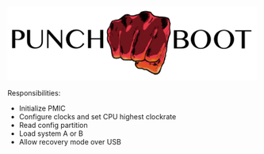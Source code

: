 ![PB Logo](doc/pb_logo.png)

Responsibilities:
- Initialize PMIC
- Configure clocks and set CPU highest clockrate
- Read config partition
- Load system A or B
- Allow recovery mode over USB

